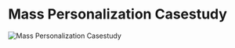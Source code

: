 # Mass Personalization Casestudy

![Mass Personalization Casestudy](https://github.com/mahdinasseri/Open-Presentations/blob/main/Mass%20Personalization%20Casestudy/Mass%20Personalization%20Casestudy.jpg)